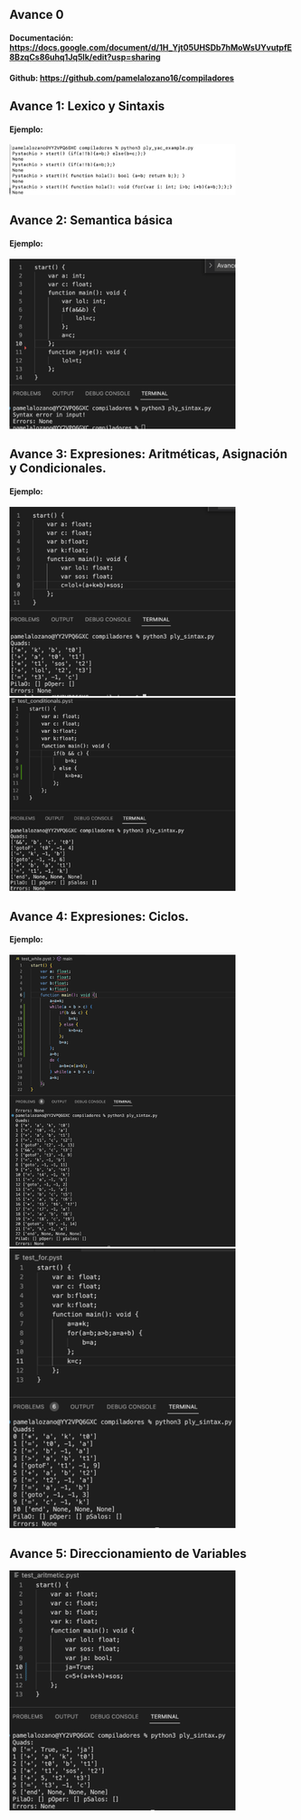 ## Avance 0

#### Documentación: https://docs.google.com/document/d/1H_Yjt05UHSDb7hMoWsUYvutpfE8BzqCs86uhq1Jq5lk/edit?usp=sharing

#### Github: https://github.com/pamelalozano16/compiladores

## Avance 1: Lexico y Sintaxis

#### Ejemplo:
<img src="/Avance1_tests.png" alt="Avance1" width="400"/>

## Avance 2: Semantica básica

#### Ejemplo:
<img src="/Avance2_tests.png" alt="Avance2" width="400"/>

## Avance 3: Expresiones: Aritméticas, Asignación y Condicionales.

#### Ejemplo:
<img src="/Avance3.1_tests.png" alt="Avance3" width="400"/>
<img src="/Avance3.2_tests.png" alt="Avance3" width="400"/>

## Avance 4: Expresiones: Ciclos.

#### Ejemplo:
<img src="/Avance4_tests.png" alt="Avance4" width="400"/>
<img src="/Avance4.1_tests.png" alt="Avance4" width="400"/>

## Avance 5: Direccionamiento de Variables
<img src="/Avance5_tests.png" alt="Avance5" width="400"/>